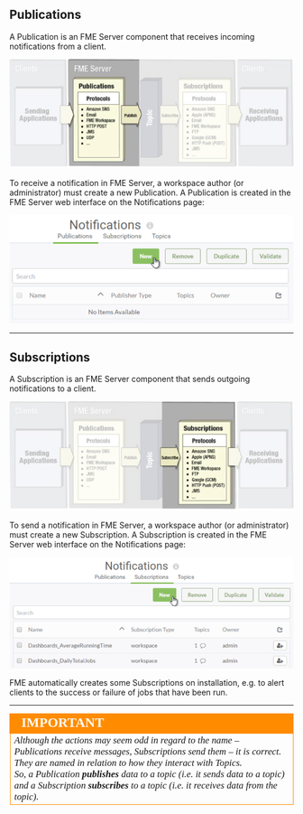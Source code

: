## Publications ##

A Publication is an FME Server component that receives incoming notifications from a client.

![](./Images/Img4.003.FMEServerPublications.png)

To receive a notification in FME Server, a workspace author (or administrator) must create a new Publication. A Publication is created in the FME Server web interface on the Notifications page:

![](./Images/Img4.004.PublicationMenu.png)

---

## Subscriptions ##

A Subscription is an FME Server component that sends outgoing notifications to a client.

![](./Images/Img4.005.FMEServerSubscriptions.png)

To send a notification in FME Server, a workspace author (or administrator) must create a new Subscription. A Subscription is created in the FME Server web interface on the Notifications page:

![](./Images/Img4.006.SubscriptionMenu.png)

FME automatically creates some Subscriptions on installation, e.g. to alert clients to the success or failure of jobs that have been run.

---

<table style="border-spacing: 0px">
<tr>
<td style="vertical-align:middle;background-color:darkorange;border: 2px solid darkorange">
<i class="fa fa-quote-left fa-lg fa-pull-left fa-fw" style="color:white;padding-right: 12px;vertical-align:text-top"></i>
<span style="color:white;font-size:x-large;font-weight: bold;font-family:serif">IMPORTANT</span>
</td>
</tr>

<tr>
<td style="border: 1px solid darkorange">
<span style="font-family:serif; font-style:italic; font-size:larger">
Although the actions may seem odd in regard to the name – Publications receive messages, Subscriptions send them – it is correct. They are named in relation to how they interact with Topics. <br>So, a Publication <strong>publishes</strong> data to a topic (i.e. it sends data to a topic) and a Subscription <strong>subscribes</strong> to a topic (i.e. it receives data from the topic).
</span>
</td>
</tr>
</table>
